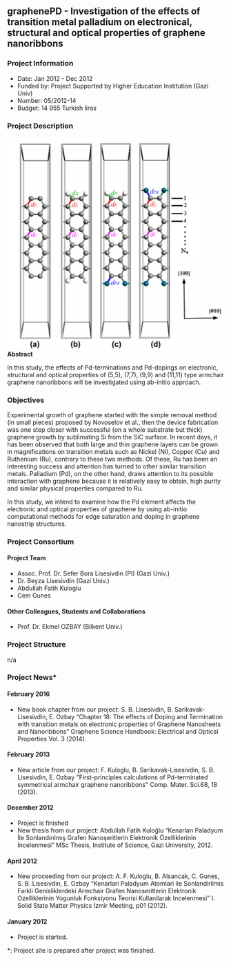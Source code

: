 ## graphenePD - Investigation of the effects of transition metal palladium on electronical, structural and optical properties of graphene nanoribbons
### Project Information
* Date: Jan 2012 - Dec 2012
* Funded by: Project Supported by Higher Education Institution (Gazi Univ)
* Number: 05/2012-14
* Budget: 14 955 Turkish liras

### Project Description

<img align="left" src="graphenepd-proje.png">

**Abstract**

In this study,  the effects of Pd-terminations and Pd-dopings on electronic, structural and optical properties of (5,5), (7,7), (9,9) and (11,11) type armchair graphene nanoribbons will be investigated using ab-initio approach.

### Objectives

Experimental growth of graphene started with the simple removal method (in small pieces) proposed by Novoselov et al., then the device fabrication was one step closer with successful (on a whole substrate but thick) graphene growth by sublimating Si from the SiC surface. In recent days, it has been observed that both large and thin graphene layers can be grown in magnifications on transition metals such as Nickel (Ni), Copper (Cu) and Ruthenium (Ru), contrary to these two methods. Of these, Ru has been an interesting success and attention has turned to other similar transition metals. Palladium (Pd), on the other hand, draws attention to its possible interaction with graphene because it is relatively easy to obtain, high purity and similar physical properties compared to Ru.

In this study, we intend to examine how the Pd element affects the electronic and optical properties of graphene by using ab-initio computational methods for edge saturation and doping in graphene nanostrip structures.

### Project Consortium

#### Project Team
* Assoc. Prof. Dr. Sefer Bora Lisesivdin (PI) (Gazi Univ.)
* Dr. Beyza Lisesivdin (Gazi Univ.)
* Abdullah Fatih Kuloglu
* Cem Gunes

#### Other Colleagues, Students and Collaborations
* Prof. Dr. Ekmel OZBAY (Bilkent Univ.)

### Project Structure
n/a

### Project News*

#### February 2016
* New book chapter from our project:	S. B. Lisesivdin, B. Sarikavak-Lisesivdin, E. Ozbay “Chapter 18: The effects of Doping and Termination with transition metals on electronic properties of Graphene Nanosheets and Nanoribbons” Graphene Science Handbook: Electrical and Optical Properties Vol. 3 (2014).

#### February 2013
* New article from our project:	F. Kuloglu, B. Sarikavak-Lisesivdin, S. B. Lisesivdin, E. Ozbay "First-principles calculations of Pd-terminated symmetrical armchair graphene nanoribbons" Comp. Mater. Sci.68, 18 (2013).

#### December 2012
* Project is finished
* New thesis from our project: Abdullah Fatih Kuloğlu “Kenarları Paladyum İle Sonlandırılmış Grafen Nanoşeritlerin Elektronik Özelliklerinin İncelenmesi” MSc Thesis, Institute of Science, Gazi University, 2012.

#### April 2012
* New proceeding from our project: A. F. Kuloglu, B. Alsancak, C. Gunes, S. B. Lisesivdin, E. Ozbay “Kenarlari Paladyum Atomlari ile Sonlandirilmis Farkli Genisliklerdeki Armchair Grafen Nanoseritlerin Elektronik Ozelliklerinin Yogunluk Fonksiyonu Teorisi Kullanilarak Incelenmesi” I. Solid State Matter Physics İzmir Meeting, p01 (2012).

#### January 2012
* Project is started.

*: Project site is prepared after project was finished.
